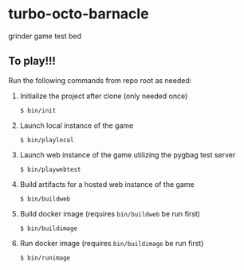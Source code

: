 # turbo-octo-barnacle
grinder game test bed

## To play!!!

Run the following commands from repo root as needed:

1. Initialize the project after clone (only needed once)
    ```
    $ bin/init
    ```

2. Launch local instance of the game
    ```
    $ bin/playlocal
    ```

3. Launch web instance of the game utilizing the pygbag test server
    ```
    $ bin/playwebtest
    ```

4. Build artifacts for a hosted web instance of the game
    ```
    $ bin/buildweb
    ```

5. Build docker image (requires `bin/buildweb` be run first)
    ```
    $ bin/buildimage
    ```

6. Run docker image (requires `bin/buildimage` be run first)
    ```
    $ bin/runimage
    ```
